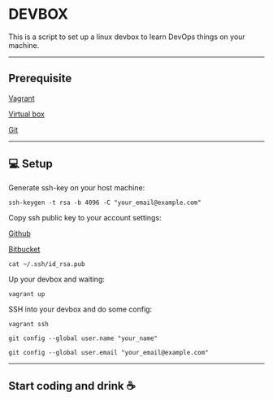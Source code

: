 # DEVBOX

This is a script to set up a linux devbox to learn DevOps things on your machine.

---

## Prerequisite

[Vagrant](https://www.vagrantup.com/)

[Virtual box](https://www.virtualbox.org/wiki/Downloads)

[Git](https://git-scm.com/)

---

## 💻 Setup

Generate ssh-key on your host machine:

`ssh-keygen -t rsa -b 4096 -C "your_email@example.com"`

Copy ssh public key to your account settings:

[Github](https://github.com/settings/keys)

[Bitbucket](https://bitbucket.org/account/settings/ssh-keys/)

`cat ~/.ssh/id_rsa.pub`

Up your devbox and waiting:

`vagrant up`

SSH into your devbox and do some config:

`vagrant ssh`

`git config --global user.name "your_name"`

`git config --global user.email "your_email@example.com"`

---

## Start coding and drink ☕
